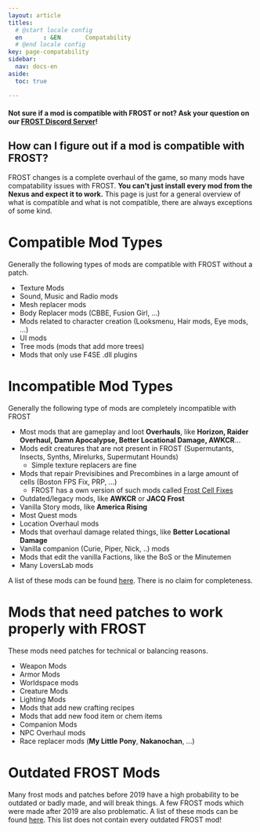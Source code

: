 ```yaml
---
layout: article
titles:
  # @start locale config
  en      : &EN       Compatability
  # @end locale config
key: page-compatability
sidebar:
  nav: docs-en
aside:
  toc: true

---
```


#### Not sure if a mod is compatible with FROST or not? Ask your question on our [FROST Discord Server](https://discord.com/invite/BaKsm7Fn4A)!

## How can I figure out if a mod is compatible with FROST?

FROST changes is a complete overhaul of the game, so many mods have compatability issues with FROST.
**You can't just install every mod from the Nexus and expect it to work.**
This page is just for a general overview of what is compatible and what is not compatible, there are always exceptions of some kind.

# Compatible Mod Types
Generally the following types of mods are compatible with FROST without a patch.
* Texture Mods
* Sound, Music and Radio mods
* Mesh replacer mods
* Body Replacer mods (CBBE, Fusion Girl, ...)
* Mods related to character creation (Looksmenu, Hair mods, Eye mods, ...)
* UI mods
* Tree mods (mods that add more trees)
* Mods that only use F4SE .dll plugins

# Incompatible Mod Types
Generally the following type of mods are completely incompatible with FROST
* Most mods that are gameplay and loot **Overhauls**, like **Horizon, Raider Overhaul, Damn Apocalypse, Better Locational Damage, AWKCR**...
* Mods edit creatures that are not present in FROST (Supermutants, Insects, Synths, Mirelurks, Supermutant Hounds)
  * Simple texture replacers are fine
* Mods that repair Previsibines and Precombines in a large amount of cells (Boston FPS Fix, PRP, ...)
  * FROST has a own version of such mods called [Frost Cell Fixes](http://127.0.0.1:4000/f4-frost-guide/frostone.html#frost-cell-fixes-fcf)
* Outdated/legacy mods, like **AWKCR** or **JACQ Frost**
* Vanilla Story mods, like **America Rising**
* Most Quest mods
* Location Overhaul mods
* Mods that overhaul damage related things, like **Better Locational Damage**
* Vanilla companion (Curie, Piper, Nick, ..) mods
* Mods that edit the vanilla Factions, like the BoS or the Minutemen
* Many LoversLab mods

A list of these mods can be found [here](https://www.nexusmods.com/fallout4/articles/3393). There is no claim for completeness. 


# Mods that need patches to work properly with FROST
These mods need patches for technical or balancing reasons.
* Weapon Mods
* Armor Mods
* Worldspace mods
* Creature Mods
* Lighting Mods
* Mods that add new crafting recipes
* Mods that add new food item or chem items
* Companion Mods
* NPC Overhaul mods
* Race replacer mods (**My Little Pony**, **Nakanochan**, ...)

# Outdated FROST Mods
Many frost mods and patches before 2019 have a high probability to be outdated or badly made, and will break things.
A few FROST mods which were made after 2019 are also problematic.
A list of these mods can be found [here](https://www.nexusmods.com/fallout4/articles/3392). This list does not contain every outdated FROST mod!
